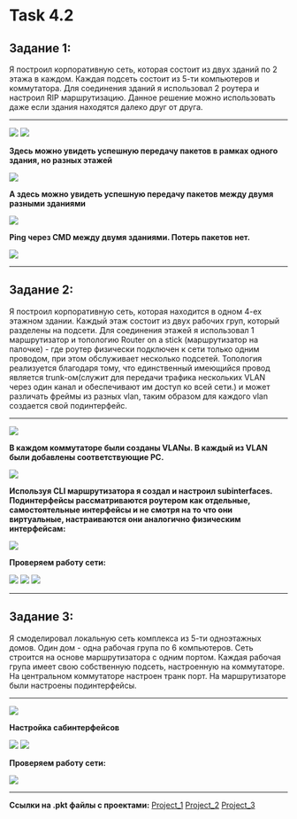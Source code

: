 # Task 4.2
## Задание 1:
Я построил корпоративную сеть, которая состоит из двух зданий по 2 этажа в каждом. Каждая подсеть состоит из 5-ти компьютеров и коммутатора. Для соединения зданий я использовал 2 роутера и настроил RIP маршрутизацию. Данное решение можно использовать даже если здания находятся далеко друг от друга. 

------------

![](https://github.com/AlexGurtoff/DevOps_online_Kyiv_2021Q3/blob/master/m4/task4.2/task4_2_1_scheme.jpg)
![](https://github.com/AlexGurtoff/DevOps_online_Kyiv_2021Q3/blob/master/m4/task4.2/router_settings.jpg)

**Здесь можно увидеть успешную передачу пакетов в рамках одного здания, но разных этажей**

![](https://github.com/AlexGurtoff/DevOps_online_Kyiv_2021Q3/blob/master/m4/task4.2/PC3-PC6_in_one_building_successful.jpg)

**А здесь можно увидеть успешную передачу пакетов между двумя разными зданиями**

![](https://github.com/AlexGurtoff/DevOps_online_Kyiv_2021Q3/blob/master/m4/task4.2/PC3-PC11_between_2_buildings_successful.jpg)

**Ping через CMD между двумя зданиями. Потерь пакетов нет.**

![](https://github.com/AlexGurtoff/DevOps_online_Kyiv_2021Q3/blob/master/m4/task4.2/CMD_ipconfig_and_ping1.jpg)

------------


## Задание 2:

Я построил корпоративную сеть, которая находится в одном 4-ех этажном здании. Каждый этаж состоит из двух рабочих груп, который разделены на подсети. Для соединения этажей я использовал 1 маршрутизатор и топологию Router on a stick (маршрутизатор на палочке) - где роутер физически подключен к сети только одним проводом, при этом обслуживает несколько подсетей. Топология реализуется благодаря тому, что единственный имеющийся провод является trunk-ом(служит для передачи трафика нескольких VLAN через один канал и обеспечивают им доступ ко всей сети.) и может различать фреймы из разных vlan, таким образом для каждого vlan создается свой подинтерфейс.

------------

![](https://github.com/AlexGurtoff/DevOps_online_Kyiv_2021Q3/blob/master/m4/task4.2/task4_2_2_scheme.jpg)

**В каждом коммутаторе были созданы VLANы. В каждый из VLAN были добавлены соответствующие PC.**

![](https://github.com/AlexGurtoff/DevOps_online_Kyiv_2021Q3/blob/master/m4/task4.2/Configure_switches_VLANS.jpg)

**Используя CLI маршрутизатора я создал и настроил subinterfaces. Подинтерфейсы рассматриваются роутером как отдельные, самостоятельные интерфейсы и не смотря на то что они виртуальные, настраиваются они аналогично физическим интерфейсам:**

![](https://github.com/AlexGurtoff/DevOps_online_Kyiv_2021Q3/blob/master/m4/task4.2/Route_interface_conf.jpg)

**Проверяем работу сети:**

![](https://github.com/AlexGurtoff/DevOps_online_Kyiv_2021Q3/blob/master/m4/task4.2/PC24-PC31_successful.jpg)
![](https://github.com/AlexGurtoff/DevOps_online_Kyiv_2021Q3/blob/master/m4/task4.2/Packet_info_24.jpg)
![](https://github.com/AlexGurtoff/DevOps_online_Kyiv_2021Q3/blob/master/m4/task4.2/PC1-PC28_successful.jpg)

------------
## Задание 3:

Я смоделировал локальную сеть комплекса из 5-ти одноэтажных домов. Один дом - одна рабочая група по 6 компьютеров. Сеть строится на основе маршрутизатора с одним портом. Каждая рабочая група имеет свою собственную подсеть, настроенную на коммутаторе. На центральном коммутаторе настроен транк порт. На маршрутизаторе были настроены подинтерфейсы.

------------

![](https://github.com/AlexGurtoff/DevOps_online_Kyiv_2021Q3/blob/master/m4/task4.2/task4_2_3_scheme.jpg)

**Настройка сабинтерфейсов**

![](https://github.com/AlexGurtoff/DevOps_online_Kyiv_2021Q3/blob/master/m4/task4.2/conf_route_task4_2_3.jpg)
![](https://github.com/AlexGurtoff/DevOps_online_Kyiv_2021Q3/blob/master/m4/task4.2/conf_result_route_task4_2_3.jpg)

**Проверяем работу сети:**

![](https://github.com/AlexGurtoff/DevOps_online_Kyiv_2021Q3/blob/master/m4/task4.2/PC10-PC17_successful.jpg)

------------

**Ссылки на .pkt файлы с проектами:** 
[Project_1](https://github.com/AlexGurtoff/DevOps_online_Kyiv_2021Q3/blob/master/m4/task4.2/Project_1.pkt "Project_1")
[Project_2](https://github.com/AlexGurtoff/DevOps_online_Kyiv_2021Q3/blob/master/m4/task4.2/Project_2.pkt "Project_2")
[Project_3](https://github.com/AlexGurtoff/DevOps_online_Kyiv_2021Q3/blob/master/m4/task4.2/Project_3.pkt "Project_3")
